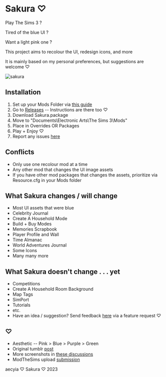 # Sakura ♡

Play The Sims 3 ?

Tired of the blue UI ?

Want a light pink one ?

This project aims to recolour the UI, redesign icons, and more

It is mainly based on my personal preferences, but suggestions are welcome ♡

![sakura](https://user-images.githubusercontent.com/57078659/214094736-689dcf19-3656-422e-b885-8bba937149a4.png)

## Installation

1. Set up your Mods Folder via [this guide](https://modthesims.info/wiki.php?title=Game_Help:Installing_Sims_3_Package_Files/Setup_and_Files)
2. Go to [Releases](https://github.com/aecyia/Sakura/releases) -- Instructions are there too ♡
3. Download Sakura.package
4. Move to "Documents\Electronic Arts\The Sims 3\Mods\"
5. Place in Overrides OR Packages
6. Play + Enjoy ♡
7. Report any issues [here](https://github.com/aecyia/Sakura/issues)

## Conflicts

+ Only use one recolour mod at a time
+ Any other mod that changes the UI image assets
+ If you have other mod packages that changes the assets, prioritize via Resource.cfg in your Mods folder

## What Sakura changes / will change

+ Most UI assets that were blue
+ Celebrity Journal
+ Create A Household Mode
+ Build + Buy Modes
+ Memories Scrapbook
+ Player Profile and Wall
+ Time Almanac
+ World Adventures Journal
+ Some Icons
+ Many many more

## What Sakura doesn't change . . . yet

+ Competitions
+ Create A Household Room Background
+ Map Tags
+ SimPort
+ Tutorials
+ etc.
+ Have an idea / suggestion? Send feedback [here](https://github.com/aecyia/Sakura/issues/new/choose) via a feature request ♡

## ♡

+ Aesthetic -- Pink > Blue > Purple > Green
+ Original tumblr [post](https://www.tumblr.com/astraace/695785491609632768/sakura?source=share)
+ More screenshots in [these discussions](https://github.com/aecyia/Sakura/discussions/)
+ ModTheSims upload [submission](https://modthesims.info/d/673792)

aecyia ♡ Sakura ♡ 2023
